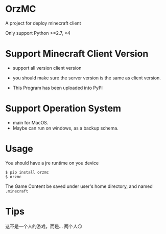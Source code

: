 # OrzMC

A project for deploy minecraft client

Only support Python >=2.7, <4

# Support Minecraft Client Version

- support all version client version

- you should make sure the server version is the same as client version.

- This Program has been uploaded into PyPI

# Support Operation System

- main for MacOS.
- Maybe can run on windows, as a backup schema.

# Usage

You should have a jre runtime on you device

```
$ pip install orzmc
$ orzmc
```

The Game Content be saved under user's home directory, and named `.minecraft`


# Tips

这不是一个人的游戏，而是...           两个人😏
